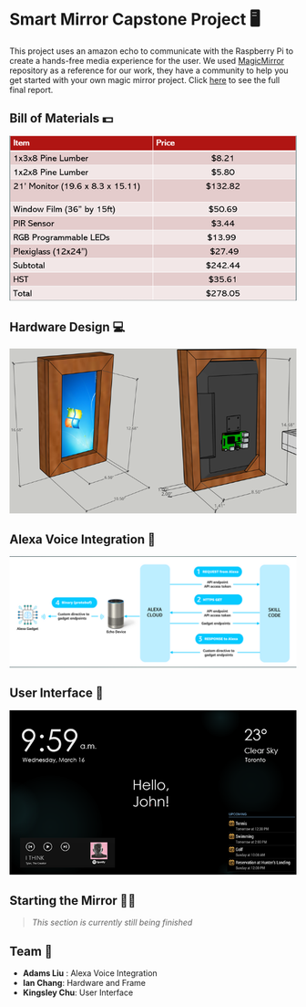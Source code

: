 ﻿# Smart Mirror Capstone Project :desktop_computer:

This project uses an amazon echo to communicate with the Raspberry Pi to create a hands-free media experience for the user.  We used [MagicMirror](https://github.com/MichMich/MagicMirror) repository as a reference for our work, they have a community to help you get started with your own magic mirror project. Click [here](Reports/G36-490_Final_Report.pdf) to see the full final report.
## Bill of Materials :dollar:
![](assets/bill_of_materials.png)

## Hardware Design :computer:
![](assets/hardware.png)
## Alexa Voice Integration :microphone:
![](assets/alexa.png)
## User Interface :eyes:
![](assets/interface.png)
## Starting the Mirror :running_man:
 > *This section is currently still being finished*

## Team :necktie:
- **Adams Liu** : Alexa Voice Integration
- **Ian Chang**: Hardware and Frame
- **Kingsley Chu**: User Interface

 




